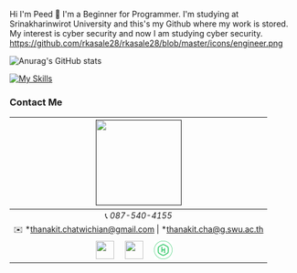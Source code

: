 Hi I'm Peed 👋
  I'm a Beginner for Programmer. I'm studying at Srinakharinwirot University and this's my Github where my work is stored.
My interest is cyber security and now I am studying cyber security.
https://github.com/rkasale28/rkasale28/blob/master/icons/engineer.png
  
![Anurag's GitHub stats](https://github-readme-stats.vercel.app/api?username=M6xbom1&show_icons=true&theme=outrun)

[![My Skills](https://skillicons.dev/icons?i=java,python,html,css,js,php,arduino,unity,c#)](https://skillicons.dev)

### Contact Me
|  <a href=""><img src="https://github.com/icon+img/black cat.png" width="150px" height="150px" /></a> |
|:---------------------------------------------------------------------------------------------------------------------------------------: |
|📞 *087-540-4155*|
|✉️ *thanakit.chatwichian@gmail.com \| *thanakit.cha@g.swu.ac.th|
|<a href="https://www.linkedin.com/in/thanakit-chatwichian-95a9a2277/"><img src="https://i.ibb.co/Kx2GSrT/linkedin.png" width="32px" height="32px"></a> &nbsp; &nbsp; <a href="https://github.com/M6xbom1"><img src="https://cdn.iconscout.com/icon/free/png-256/github-108-438008.png" width="32px" height="32px"></a> &nbsp; &nbsp; <a href="https://www.hackerrank.com/profile/m6xbom1"><img src="https://github.com/rkasale28/rkasale28/blob/master/icons/icons8-hackerrank-512.png" width="32px" height="32px"></a> &nbsp; &nbsp; |

